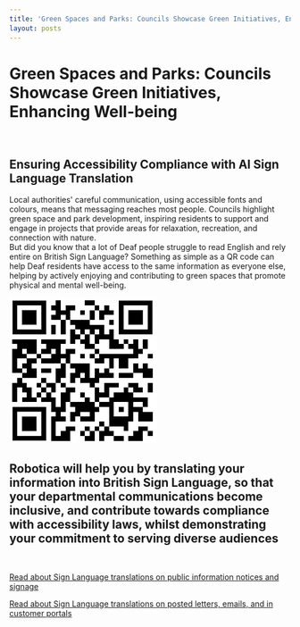 ```yaml
---
title: 'Green Spaces and Parks: Councils Showcase Green Initiatives, Enhancing Well-being'
layout: posts
---
```


# Green Spaces and Parks: Councils Showcase Green Initiatives, Enhancing Well-being

![]()

## Ensuring Accessibility Compliance with AI Sign Language Translation

Local authorities' careful communication, using accessible fonts and colours, means that messaging reaches most people.  Councils highlight green space and park development, inspiring residents to support and engage in projects that provide areas for relaxation, recreation, and connection with nature.  
But did you know that a lot of Deaf people struggle to read English and rely entire on British Sign Language?
Something as simple as a QR code can help Deaf residents have access to the same information as everyone else, helping by actively enjoying and contributing to green spaces that promote physical and mental well-being.

![QR Code](/posts/images/qr-contact.png)

## Robotica will help you by translating your information into British Sign Language, so that your departmental communications become inclusive, and contribute towards compliance with accessibility laws, whilst demonstrating your commitment to serving diverse audiences

<br/>

[Read about Sign Language translations on public information notices and signage](/solutions/gazette)

[Read about Sign Language translations on posted letters, emails, and in customer portals](/solutions/correspondent)
